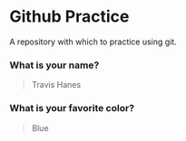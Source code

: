 # Github Practice

A repository with which to practice using git.

### What is your name?

> Travis Hanes


### What is your favorite color?

> Blue

